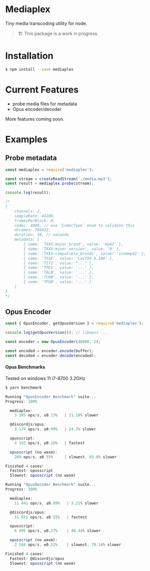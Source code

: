 # Mediaplex

Tiny media transcoding utility for node.

> 🏗️ This package is a work in progress.

# Installation

```sh
$ npm install --save mediaplex
```

# Current Features

- probe media files for metadata
- Opus encoder/decoder

More features coming soon.

# Examples

## Probe metadata

```js
const mediaplex = require('mediaplex');

const stream = createReadStream('./media.mp3');
const result = mediaplex.probe(stream);

console.log(result);

/*
{
    channels: 2,
    sampleRate: 44100,
    framesPerBlock: 0,
    codec: 4099, // use `CodecType` enum to validate this
    nFrames: 796032,
    duration: 18, // seconds
    metadata: [
        { name: 'TXXX:major_brand', value: 'mp42' },
        { name: 'TXXX:minor_version', value: '0' },
        { name: 'TXXX:compatible_brands', value: 'isommp42' },
        { name: 'TSSE', value: 'Lavf59.6.100' },
        { name: 'TIT2', value: "..." },
        { name: 'TPE1', value: '...' },
        { name: 'TALB', value: '...' },
        { name: 'TCON', value: '...' },
        { name: 'TPUB', value: '...' }
    ]
}
*/
```

## Opus Encoder

```js
const { OpusEncoder, getOpusVersion } = require('mediaplex');

console.log(getOpusVersion()); // libopus ...

const encoder = new OpusEncoder(48000, 2);

const encoded = encoder.encode(buffer);
const decoded = encoder.decode(encoded);
```

#### Opus Benchmarks

Tested on windows 11 i7-8700 3.2GHz

```js
$ yarn benchmark

Running "OpusEncoder Benchmark" suite...
Progress: 100%

  mediaplex:
    3 305 ops/s, ±0.15%   | 21.18% slower

  @discordjs/opus:
    3 174 ops/s, ±0.09%   | 24.3% slower

  opusscript:
    4 193 ops/s, ±0.16%   | fastest

  opusscript (no wasm):
    260 ops/s, ±0.55%     | slowest, 93.8% slower

Finished 4 cases!
  Fastest: opusscript
  Slowest: opusscript (no wasm)

Running "OpusDecoder Benchmark" suite...
Progress: 100%

  mediaplex:
    11 441 ops/s, ±0.99%   | 3.21% slower

  @discordjs/opus:
    11 821 ops/s, ±0.55%   | fastest

  opusscript:
    6 095 ops/s, ±0.27%    | 48.44% slower

  opusscript (no wasm):
    2 584 ops/s, ±0.52%    | slowest, 78.14% slower

Finished 4 cases!
  Fastest: @discordjs/opus
  Slowest: opusscript (no wasm)
```